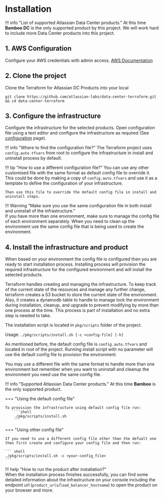 # Installation 

!!! info "List of supported Atlassian Data Center products."
    At this time **Bamboo DC** is the only supported product by this project. We will work hard to include more Data Center products into this project.

## 1. AWS Configuration
Configure your AWS credentials with admin access. [AWS Documentation](https://docs.aws.amazon.com/cli/latest/userguide/cli-configure-quickstart.html)

## 2. Clone the project
Clone the Terraform for Atlassian DC Products into your local 
```
git clone https://github.com/atlassian-labs/data-center-terraform.git && cd data-center-terraform
```

## 3. Configure the infrastructure
Configure the infrastructure for the selected products. 
Open configuration file using a text editor and configure the infrastructure as required 
(See [configuration](CONFIGURATION.md) page).  

!!! info "Where to find the configuration file?"
    The Terraform project uses `config.auto.tfvars` from root to configure the infrastructure in install and uninstall process by default. 
       
!!! tip "How to use a different configuration file?"
    You can use any other customised file with the same format as default config file to override it. 
    This could be done by making a copy of `config.auto.tfvars` and use it as a template to define the configuration of your infrastructure. 
    
    Then use this file to override the default config file in install and uninstall steps. 
    
!!! Warning "Make sure you use the same configuration file in both install and uninstall of the infrastructure."  
    If you have more than one environment, make sure to manage the config file of each environment separately. 
    When you need to clean up the environment use the same config file that is being used to create the environment.   

## 4. Install the infrastructure and product        
When based on your environment the config file is configured then you are ready to start installation process. 
Installing process will provision the required infrastructure for the configured environment and will install the selected products. 

Terraform handles creating and managing the infrastructure. 
To keep track of the current state of the resources and manage any further change, terraform creates a S3 bucket to store the current state of the environment.
Also, it creates a dynamodb table to handle to manage lock the environment during installation, cleanup, and upgrade to prevent modifying by more than one process at the time.
This process is part of installation and no extra step is needed to take. 
 
The installation script is located in `pkg/scripts` folder of the project.

Usage:  `./pkg/scripts/install.sh [-c <config-file] [-h]`

As mentioned before, the default config file is `config.auto.tfvars` and located in root of the project. 
Running install script with no parameter will use the default config file to provision the environment. 

You may use a different file with the same format to handle more than one environment but remember when you want to uninstall and cleanup the environment you need use the same config file. 

!!! info "Supported Atlassian Data Center products."
    At this time **Bamboo** is the only supported product.


=== "Using the default config file"

    To provision the infrastructure using default config file run:
        ```shell
        ./pkg/scripts/install.sh
        ```
   
=== "Using other config file"
   
    If you need to use a different config file other than the defualt one then first create and configure your config file and then run: 
            
    ``` shell
    ./pkg/scripts/install.sh -c <your-config_file>
    ```  
    
!!! help "How to run the product after installation?"    
    When the installation process finishes successfully, you can find some detailed information about the infrastructure on your console including the endpoint url (`product_urls`/`load_balancer_hostname`) to open the product on your browser and more.      
